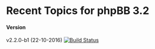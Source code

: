 Recent Topics for phpBB 3.2
============

#### Version
v2.2.0-b1 (22-10-2016)
[![Build Status](https://api.travis-ci.org/Sajaki/RecentTopics.svg)](https://travis-ci.org/Sajaki/RecentTopics)
